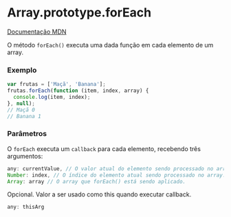 # Array.prototype.forEach

[Documentação MDN](https://developer.mozilla.org/pt-BR/docs/Web/JavaScript/Reference/Global_Objects/Array/forEach)

O método `forEach()` executa uma dada função em cada elemento de um array.

### Exemplo

```javascript
var frutas = ['Maçã', 'Banana'];
frutas.forEach(function (item, index, array) {
  console.log(item, index);
}, null);
// Maçã 0
// Banana 1
```

### Parâmetros

O `forEach` executa um `callback` para cada elemento, recebendo três argumentos:

```javascript
any: currentValue, // O valor atual do elemento sendo processado no array.
Number: index, // O índice do elemento atual sendo processado no array.
Array: array // O array que forEach() está sendo aplicado.
```

Opcional. Valor a ser usado como this quando executar callback.
```javascript
any: thisArg
```